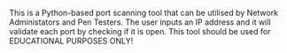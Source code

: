This is a Python-based port scanning tool that can be utilised by Network Administators and Pen Testers. 
The user inputs an IP address and it will validate each port by checking if it is open. 
This tool should be used for EDUCATIONAL PURPOSES ONLY!
